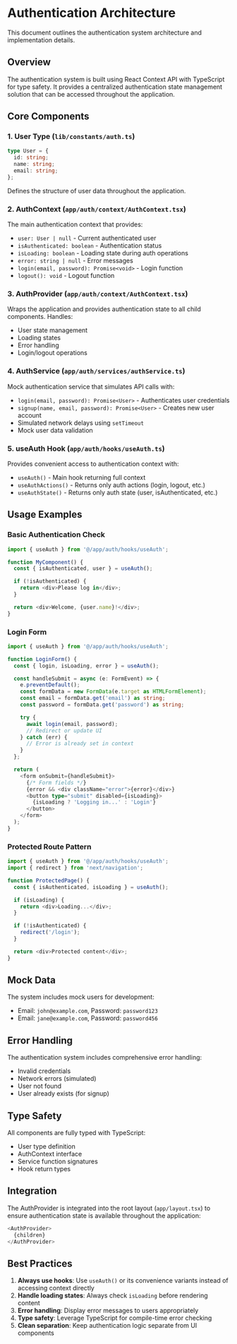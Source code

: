 # Authentication Architecture

This document outlines the authentication system architecture and implementation details.

## Overview

The authentication system is built using React Context API with TypeScript for type safety. It
provides a centralized authentication state management solution that can be accessed throughout the
application.

## Core Components

### 1. User Type (`lib/constants/auth.ts`)

```typescript
type User = {
  id: string;
  name: string;
  email: string;
};
```

Defines the structure of user data throughout the application.

### 2. AuthContext (`app/auth/context/AuthContext.tsx`)

The main authentication context that provides:

- `user: User | null` - Current authenticated user
- `isAuthenticated: boolean` - Authentication status
- `isLoading: boolean` - Loading state during auth operations
- `error: string | null` - Error messages
- `login(email, password): Promise<void>` - Login function
- `logout(): void` - Logout function

### 3. AuthProvider (`app/auth/context/AuthContext.tsx`)

Wraps the application and provides authentication state to all child components. Handles:

- User state management
- Loading states
- Error handling
- Login/logout operations

### 4. AuthService (`app/auth/services/authService.ts`)

Mock authentication service that simulates API calls with:

- `login(email, password): Promise<User>` - Authenticates user credentials
- `signup(name, email, password): Promise<User>` - Creates new user account
- Simulated network delays using `setTimeout`
- Mock user data validation

### 5. useAuth Hook (`app/auth/hooks/useAuth.ts`)

Provides convenient access to authentication context with:

- `useAuth()` - Main hook returning full context
- `useAuthActions()` - Returns only auth actions (login, logout, etc.)
- `useAuthState()` - Returns only auth state (user, isAuthenticated, etc.)

## Usage Examples

### Basic Authentication Check

```typescript
import { useAuth } from '@/app/auth/hooks/useAuth';

function MyComponent() {
  const { isAuthenticated, user } = useAuth();

  if (!isAuthenticated) {
    return <div>Please log in</div>;
  }

  return <div>Welcome, {user.name}!</div>;
}
```

### Login Form

```typescript
import { useAuth } from '@/app/auth/hooks/useAuth';

function LoginForm() {
  const { login, isLoading, error } = useAuth();

  const handleSubmit = async (e: FormEvent) => {
    e.preventDefault();
    const formData = new FormData(e.target as HTMLFormElement);
    const email = formData.get('email') as string;
    const password = formData.get('password') as string;

    try {
      await login(email, password);
      // Redirect or update UI
    } catch (err) {
      // Error is already set in context
    }
  };

  return (
    <form onSubmit={handleSubmit}>
      {/* Form fields */}
      {error && <div className="error">{error}</div>}
      <button type="submit" disabled={isLoading}>
        {isLoading ? 'Logging in...' : 'Login'}
      </button>
    </form>
  );
}
```

### Protected Route Pattern

```typescript
import { useAuth } from '@/app/auth/hooks/useAuth';
import { redirect } from 'next/navigation';

function ProtectedPage() {
  const { isAuthenticated, isLoading } = useAuth();

  if (isLoading) {
    return <div>Loading...</div>;
  }

  if (!isAuthenticated) {
    redirect('/login');
  }

  return <div>Protected content</div>;
}
```

## Mock Data

The system includes mock users for development:

- Email: `john@example.com`, Password: `password123`
- Email: `jane@example.com`, Password: `password456`

## Error Handling

The authentication system includes comprehensive error handling:

- Invalid credentials
- Network errors (simulated)
- User not found
- User already exists (for signup)

## Type Safety

All components are fully typed with TypeScript:

- User type definition
- AuthContext interface
- Service function signatures
- Hook return types

## Integration

The AuthProvider is integrated into the root layout (`app/layout.tsx`) to ensure authentication
state is available throughout the application:

```typescript
<AuthProvider>
  {children}
</AuthProvider>
```

## Best Practices

1. **Always use hooks**: Use `useAuth()` or its convenience variants instead of accessing context
   directly
2. **Handle loading states**: Always check `isLoading` before rendering content
3. **Error handling**: Display error messages to users appropriately
4. **Type safety**: Leverage TypeScript for compile-time error checking
5. **Clean separation**: Keep authentication logic separate from UI components
